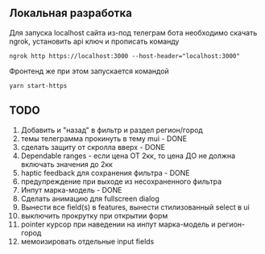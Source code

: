 ## Локальная разработка
Для запуска localhost сайта из-под телеграм бота необходимо скачать ngrok, установить api ключ и прописать команду 

`ngrok http https://localhost:3000 --host-header="localhost:3000"`

Фронтенд же при этом запускается командой

`yarn start-https`

## TODO
1. Добавить и "назад" в фильтр и раздел регион/город
2. темы телеграмма прокинуть в тему mui - DONE
3. сделать защиту от скролла вверх - DONE
4. Dependable ranges - если цена ОТ 2кк, то цена ДО не должна включать значения до 2кк
5. haptic feedback для сохранения фильтра - DONE
6. предупреждение при выходе из несохраненного фильтра
7. Инпут марка-модель - DONE
8. Сделать анимацию для fullscreen dialog
9. Вынести все field(s) в features, вынести стилизованный select в ui
10. выключить прокрутку при открытии форм
11. pointer курсор при наведении на инпут марка-модель и регион-город
12. мемоизировать отдельные input fields